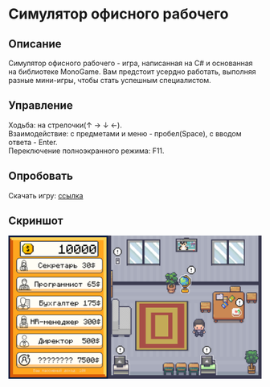 # Симулятор офисного рабочего
## Описание
Симулятор офисного рабочего - игра, написанная на C# и основанная на библиотеке MonoGame. Вам предстоит усердно работать, выполняя разные мини-игры, чтобы стать успешным специалистом.
## Управление
Ходьба: на стрелочки(↑ → ↓ ←).<br>
Взаимодействие: с предметами и меню - пробел(Space), с вводом ответа - Enter.<br>
Переключение полноэкранного режима: F11.
## Опробовать
Скачать игру: [ссылка](https://github.com/skwich/office-worker-simulator/releases/download/game/Office.Worker.Simulator.zip)
## Скриншот
![alt image](https://github.com/skwich/office-worker-simulator/blob/master/office%20worker%20simulator/Content/game.png)
